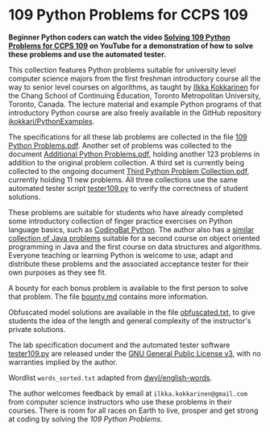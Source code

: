 # 109 Python Problems for CCPS 109

**Beginner Python coders can watch the video [Solving 109 Python Problems for CCPS 109](https://youtu.be/a9EsZl9ryWg) on YouTube for a demonstration of how to solve these problems and use the automated tester.**

This collection features Python problems suitable for university level computer science majors from the first freshman introductory course all the way to senior level courses on algorithms, as taught by [Ilkka Kokkarinen](http://www.scs.ryerson.ca/~ikokkari/) for the Chang School of Continuing Education, Toronto Metropolitan University, Toronto, Canada. The lecture material and example Python programs of that introductory Python course are also freely available in the GitHub repository [ikokkari/PythonExamples](https://github.com/ikokkari/PythonExamples).

The specifications for all these lab problems are collected in the file [109 Python Problems.pdf](https://github.com/ikokkari/PythonProblems/blob/main/109%20Python%20Problems%20for%20CCPS%20109.pdf). Another set of problems was collected to the document [Additional Python Problems.pdf](https://github.com/ikokkari/PythonProblems/blob/main/Additional%20Python%20Problems.pdf), holding another 123 problems in addition to the original problem collection. A third set is currently being collected to the ongoing document [Third Python Problem Collection.pdf](https://github.com/ikokkari/PythonProblems/blob/main/Third%20Python%20Problem%20Collection.pdf), currently holding 11 new problems. All three collections use the same automated tester script [tester109.py](https://github.com/ikokkari/PythonProblems/blob/main/tester109.py) to verify the correctness of student solutions.

These problems are suitable for students who have already completed some introductory collection of finger practice exercises on Python language basics, such as [CodingBat Python](https://codingbat.com/python). The author also has a [similar collection of Java problems](https://github.com/ikokkari/CCPS209Labs) suitable for a second course on object oriented programming in Java and the first course on data structures and algorithms. Everyone teaching or learning Python is welcome to use, adapt and distribute these problems and the associated acceptance tester for their own purposes as they see fit.

A bounty for each bonus problem is available to the first person to solve that problem. The file [bounty.md](https://github.com/ikokkari/PythonProblems/blob/main/bounty.md) contains more information.

Obfuscated model solutions are available in the file [obfuscated.txt](https://github.com/ikokkari/PythonProblems/blob/main/obfuscated.txt), to give students the idea of the length and general complexity of the instructor's private solutions.

The lab specification document and the automated tester software [tester109.py](https://github.com/ikokkari/PythonProblems/blob/main/tester109.py) are released under the [GNU General Public License v3](https://www.gnu.org/licenses/gpl-3.0.txt), with no warranties implied by the author.

Wordlist `words_sorted.txt` adapted from [dwyl/english-words](https://github.com/dwyl/english-words).

The author welcomes feedback by email at `ilkka.kokkarinen@gmail.com` from computer science instructors who use these problems in their courses. There is room for all races on Earth to live, prosper and get strong at coding by solving the *109 Python Problems*.
